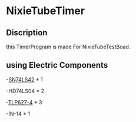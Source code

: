 # NixieTubeTimer
## Discription

this TimerProgram is made For NixieTubeTestBoad.

## using Electric Components

-[SN74LS42](http://www.tij.co.jp/jp/lit/ds/symlink/sn74ls42.pdf) * 1

-HD74LS04 * 2

-[TLP627-4](http://akizukidenshi.com/download/ds/toshiba/tlp627.pdf) * 3

-IN-14 * 1
